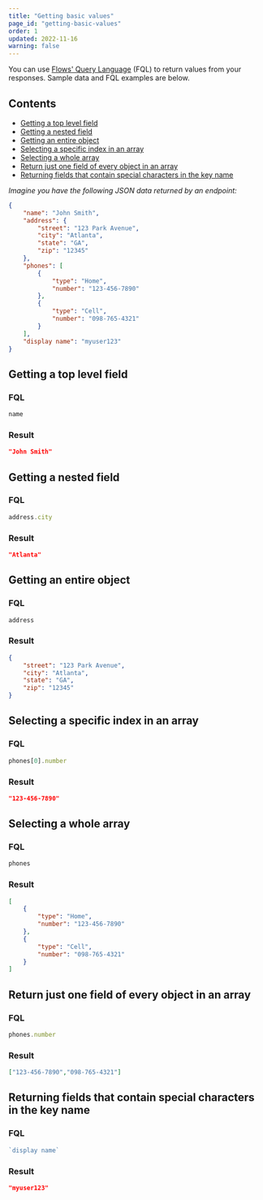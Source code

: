 ```yaml
---
title: "Getting basic values"
page_id: "getting-basic-values"
order: 1
updated: 2022-11-16
warning: false
---
```


You can use [Flows' Query Language](/docs/src/pages/postman-flows/flows-query-language/introduction-to-fql/) (FQL) to return values from your responses. Sample data and FQL examples are below.

## Contents

- [Getting a top level field](#getting-a-top-level-field)
- [Getting a nested field](#getting-a-nested-field)
- [Getting an entire object](#getting-an-entire-object)
- [Selecting a specific index in an array](#selecting-a-specific-index-in-an-array)
- [Selecting a whole array](#selecting-a-whole-array)
- [Return just one field of every object in an array](#return-just-one-field-of-every-object-in-an-array)
- [Returning fields that contain special characters in the key name](#returning-fields-that-contain-special-characters-in-the-key-name)

*Imagine you have the following JSON data returned by an endpoint:*

``` json
{
    "name": "John Smith",
    "address": {
        "street": "123 Park Avenue",
        "city": "Atlanta",
        "state": "GA",
        "zip": "12345"
    },
    "phones": [
        {
            "type": "Home",
            "number": "123-456-7890"
        },
        {
            "type": "Cell",
            "number": "098-765-4321"
        }
    ],
    "display name": "myuser123"
}
```

## Getting a top level field

### FQL

``` javascript
name
```

### Result

``` json
"John Smith"
```

## Getting a nested field

### FQL

``` javascript
address.city
```

### Result

``` json
"Atlanta"
```

## Getting an entire object

### FQL

``` javascript
address
```

### Result

``` json
{
    "street": "123 Park Avenue",
    "city": "Atlanta",
    "state": "GA",
    "zip": "12345"
}
```

## Selecting a specific index in an array

### FQL

``` javascript
phones[0].number
```

### Result

``` json
"123-456-7890"
```

## Selecting a whole array

### FQL

``` javascript
phones
```

### Result

``` json
[
    {
        "type": "Home",
        "number": "123-456-7890"
    },
    {
        "type": "Cell",
        "number": "098-765-4321"
    }
]
```

## Return just one field of every object in an array

### FQL

``` javascript
phones.number
```

### Result

``` json
["123-456-7890","098-765-4321"]
```

## Returning fields that contain special characters in the key name

### FQL

``` javascript
`display name`
```

### Result

``` json
"myuser123"
```
